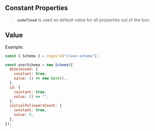 ## Constant Properties

> **`undefined`** is used as default value for all properties out of the box.

## Value

Example:

```js
const { Schema } = require("clean-schema");

const userSchema = new Schema({
  dateJoined: {
    constant: true,
    value: () => new Date(),
  },
  id: {
    constant: true,
    value: () => "",
  },
  initialFollowersCount: {
    constant: true,
    value: 0,
  },
});
```
